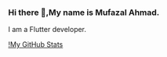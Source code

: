 ### Hi there 👋,My name is Mufazal Ahmad.
I am a Flutter developer.

[!My GitHub Stats](https://raw.githubusercontent.com/MufazalAhmad/github-stats/master/generated/overview.svg#gh-light-mode-only)
